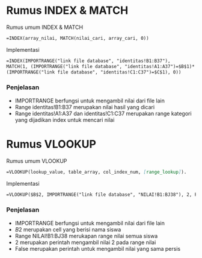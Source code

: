 # Rumus INDEX & MATCH
Rumus umum INDEX & MATCH
```markdown
=INDEX(array_nilai, MATCH(nilai_cari, array_cari, 0))
```
Implementasi
```markdown
=INDEX(IMPORTRANGE("link file database", "identitas!B1:B37"), 
MATCH(1, (IMPORTRANGE("link file database", "identitas!A1:A37")=$B$1)*
(IMPORTRANGE("link file database", "identitas!C1:C37")=$C$1), 0))
```
  ### Penjelasan
  - IMPORTRANGE berfungsi untuk mengambil nilai dari file lain
  - Range identitas!B1:B37 merupakan nilai hasil yang dicari
  - Range identitas!A1:A37 dan identitas!C1:C37 merupakan range kategori yang dijadikan index untuk mencari nilai

# Rumus VLOOKUP
Rumus umum VLOOKUP
```markdown
=VLOOKUP(lookup_value, table_array, col_index_num, [range_lookup]).
```
Implementasi
```markdown
=VLOOKUP($B$2, IMPORTRANGE("link file database", "NILAI!B1:BJ38"), 2, FALSE)
```
  ### Penjelasan
  - IMPORTRANGE berfungsi untuk mengambil nilai dari file lain
  - $B$2 merupakan cell yang berisi nama siswa
  - Range NILAI!B1:BJ38 merukapan range nilai semua siswa
  - 2 merupakan perintah mengambil nilai 2 pada range nilai
  - False merupakan perintah untuk mengambil nilai yang sama persis
